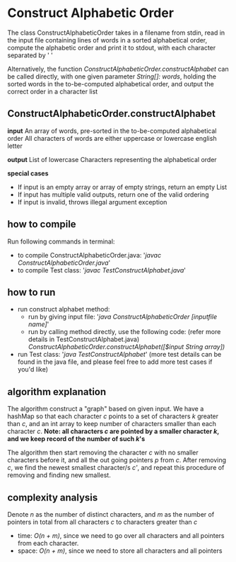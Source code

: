# Construct Alphabetic Order
The class ConstructAlphabeticOrder takes in a filename from stdin, 
read in the input file containing lines of words in a sorted alphabetical order,
compute the alphabetic order and print it to stdout, with each character separated by ' '

Alternatively, the function *ConstructAlphabeticOrder.constructAlphabet* can be called directly, 
with one given parameter *String[]: words*, holding the sorted words in the to-be-computed alphabetical order,
and output the correct order in a character list

## ConstructAlphabeticOrder.constructAlphabet
**input**
An array of words, pre-sorted in the to-be-computed alphabetical order
All characters of words are either uppercase or lowercase english letter

**output**
List of lowercase Characters representing the alphabetical order

**special cases**
 - If input is an empty array or array of empty strings, return an empty List
 - If input has multiple valid outputs, return one of the valid ordering
 - If input is invalid, throws illegal argument exception

## how to compile
Run following commands in terminal:
 - to compile ConstructAlphabeticOrder.java: '*javac ConstructAlphabeticOrder.java*'
 - to compile Test class: '*javac TestConstructAlphabet.java*'

## how to run
 - run construct alphabet method:
   - run by giving input file: '*java ConstructAlphabeticOrder [inputfile name]*'
   - run by calling method directly, use the following code: (refer more details in TestConstructAlphabet.java)
        *ConstructAlphabeticOrder.constructAlphabet([$input String array])*
 - run Test class: '*java TestConstructAlphabet*' (more test details can be found in the java file, and please feel free to add more test cases if you'd like)

## algorithm explanation
The algorithm construct a "graph" based on given input. We have a hashMap so that each character *c* points to a set of characters *k* greater than *c*, and 
an int array to keep number of characters smaller than each character *c*.
**Note: all characters *c* are pointed by a smaller character *k*, and we keep record of the number of such *k*'s**

The algorithm then start removing the character *c* with no smaller characters before it, and all the out going pointers *p* from *c*. After removing *c*, we
find the newest smallest character/s *c'*, and repeat this procedure of removing and finding new smallest.

## complexity analysis
Denote *n* as the number of distinct characters, and *m* as the number of pointers in total from all characters *c* to characters greater than *c*
 - time: *O(n + m)*, since we need to go over all characters and all pointers from each character.
 - space: *O(n + m)*, since we need to store all characters and all pointers


   

